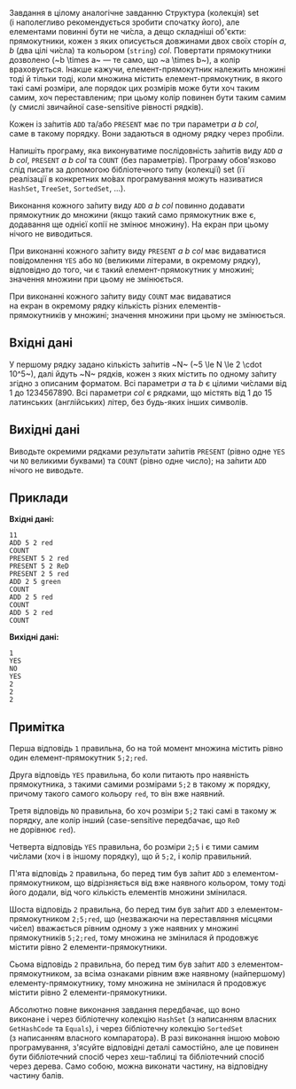 Завдання в&nbsp;цілому аналогічне завданню Структура (колекція) set (і&nbsp;наполегливо рекомендується зробити спочатку його), але елементами повинні бути не&nbsp;чи́сла, а&nbsp;дещо складніші об'єкти: прямокутники, кожен з&nbsp;яких описується довжинами двох своїх сторі́н *a*, *b* (два цілі чи́сла)&nbsp;та&nbsp;кольором (`string`) *col*. Повертати прямокутники дозволено (~b \times a~ — те&nbsp;само, що&nbsp;~a \times b~), а&nbsp;колір враховується. Інакше кажучи, елемент-прямокутник належить множині тоді&nbsp;й&nbsp;тільки тоді, коли множина містить елемент-прямокутник, в&nbsp;якого такі самі розміри, але порядок цих розмірів може бути хоч&nbsp;таким самим, хоч&nbsp;переставленим; при цьому колір повинен бути таким самим (у&nbsp;смислі звичайної case-sensitive рівності рядків).

Кожен&nbsp;із&nbsp;за́питів `ADD` та/або `PRESENT` має по&nbsp;три параметри *a b col*, саме&nbsp;в&nbsp;такому порядку. Вони задаються&nbsp;в&nbsp;одному рядку через пробіли.

Напишіть програму, яка&nbsp;виконуватиме послідовність за́питів виду `ADD` *a b col*, `PRESENT` *a b col* та&nbsp;`COUNT` (без параметрів). Програму обов'язково слід писати за&nbsp;допомогою бібліотечного типу (колекції) set (її реалізації&nbsp;в&nbsp;конкретних мо́вах програмування можуть називатися `HashSet`, `TreeSet`, `SortedSet`, ...).

Виконання кожного за́питу виду `ADD` *a b col* повинно додавати прямокутник до&nbsp;множини (якщо такий само прямокутник вже є, додавання ще однієї копії не&nbsp;змінює множину). На&nbsp;екран при цьому нічого не&nbsp;виводиться.

При виконанні кожного за́питу виду `PRESENT` *a b col* має видаватися повідомлення `YES` або `NO` (великими літерами, в&nbsp;окремому рядку), відповідно до&nbsp;того, чи&nbsp;є&nbsp;такий елемент-прямокутник&nbsp;у&nbsp;множині; значення множини при цьому не&nbsp;змінюється.

При виконанні кожного за́питу виду `COUNT` має видаватися на&nbsp;екран&nbsp;в&nbsp;окремому рядку кількість різних елементів-прямокутників&nbsp;у&nbsp;множині; значення множини при цьому не&nbsp;змінюється.

## Вхідні дані
У&nbsp;першому рядку задано кількість за́питів ~N~ (~5 \le N \le 2 \cdot 10^5~), далі&nbsp;йдуть ~N~ рядків, кожен&nbsp;з&nbsp;яких містить по&nbsp;одному за́питу згідно з&nbsp;описаним форматом. Всі параметри *a* та&nbsp;*b* є цілими чи́слами від 1&nbsp;до&nbsp;1234567890. Всі параметри *col* є рядками, що&nbsp;містять від 1&nbsp;до&nbsp;15 латинських (англійських) літер, без будь-яких інших символів.

## Вихідні дані
Виводьте окремими рядками результати за́питів `PRESENT` (рівно одне `YES` чи&nbsp;`NO` великими буквами)&nbsp;та&nbsp;`COUNT` (рівно одне число); на&nbsp;за́пити `ADD` нічого не&nbsp;виводьте.

## Приклади

**Вхідні дані:**
```
11
ADD 5 2 red
COUNT
PRESENT 5 2 red
PRESENT 5 2 ReD
PRESENT 2 5 red
ADD 2 5 green
COUNT
ADD 2 5 red
COUNT
ADD 5 2 red
COUNT
```

**Вихідні дані:**
```
1
YES
NO
YES
2
2
2
```

## Примітка
Перша відповідь `1` правильна, бо&nbsp;на&nbsp;той момент множина містить рівно один елемент-прямокутник `5;2;red`.

Друга відповідь `YES` правильна, бо&nbsp;коли питають про&nbsp;наявність прямокутника, з&nbsp;такими самими розмірами `5;2` в&nbsp;такому&nbsp;ж порядку, причому такого самого кольору `red`, то&nbsp;він вже наявний.

Третя відповідь `NO` правильна, бо&nbsp;хоч розміри `5;2` такі самі в&nbsp;такому&nbsp;ж порядку, але колір інший (case-sensitive передбачає, що&nbsp;`ReD` не&nbsp;дорівнює `red`).

Четверта відповідь `YES` правильна, бо&nbsp;розміри `2;5` і&nbsp;є тими самим чи́слами (хоч&nbsp;і&nbsp;в&nbsp;іншому порядку), що&nbsp;й&nbsp;`5;2`, і&nbsp;колір правильний.

П'ята відповідь `2` правильна, бо&nbsp;перед тим був за́пит `ADD` з&nbsp;елементом-прямокутником, що&nbsp;відрізняється від вже наявного кольором, тому тоді його додали, від&nbsp;чого кількість елементів множини змінилася.

Шоста відповідь `2` правильна, бо&nbsp;перед тим був за́пит `ADD` з&nbsp;елементом-прямокутником `2;5;red`, що&nbsp;(незважаючи на&nbsp;переставляння місцями чи́сел) вважається рівним одному&nbsp;з&nbsp;уже наявних&nbsp;у&nbsp;множині прямокутників `5;2;red`, тому множина не&nbsp;змінилася&nbsp;й&nbsp;продовжує містити рівно 2 елементи-прямокутники.

Сьома відповідь `2` правильна, бо&nbsp;перед тим був за́пит `ADD` з&nbsp;елементом-прямокутником, за&nbsp;всіма ознаками рівним вже наявному (найпершому) елементу-прямокутнику, тому множина не&nbsp;змінилася&nbsp;й&nbsp;продовжує містити рівно 2 елементи-прямокутники.

Абсолютно повне виконання завдання передбачає, що&nbsp;воно виконане&nbsp;і&nbsp;через бібліотечну колекцію `HashSet` (з&nbsp;написанням власних `GetHashCode` та&nbsp;`Equals`), і&nbsp;через бібліотечну колекцію `SortedSet` (з&nbsp;написанням власного компаратора). В&nbsp;разі виконання іншою мо́вою програмування, з'ясуйте відповідні деталі самостійно, але це&nbsp;повинен бути бібліотечний спосіб через хеш-таблиці&nbsp;та&nbsp;бібліотечний спосіб через дерева. Само собою, можна виконати частину, на&nbsp;відповідну частину балів.
